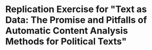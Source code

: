 # Replication Exercise for "Text as Data: The Promise and Pitfalls of Automatic Content Analysis Methods for Political Texts"

